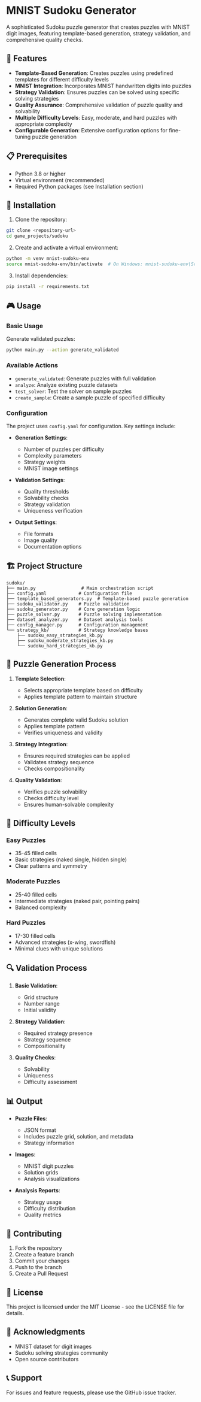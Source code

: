 # MNIST Sudoku Generator

A sophisticated Sudoku puzzle generator that creates puzzles with MNIST digit images, featuring template-based generation, strategy validation, and comprehensive quality checks.

## 🌟 Features

- **Template-Based Generation**: Creates puzzles using predefined templates for different difficulty levels
- **MNIST Integration**: Incorporates MNIST handwritten digits into puzzles
- **Strategy Validation**: Ensures puzzles can be solved using specific solving strategies
- **Quality Assurance**: Comprehensive validation of puzzle quality and solvability
- **Multiple Difficulty Levels**: Easy, moderate, and hard puzzles with appropriate complexity
- **Configurable Generation**: Extensive configuration options for fine-tuning puzzle generation

## 📋 Prerequisites

- Python 3.8 or higher
- Virtual environment (recommended)
- Required Python packages (see Installation section)

## 🚀 Installation

1. Clone the repository:
```bash
git clone <repository-url>
cd game_projects/sudoku
```

2. Create and activate a virtual environment:
```bash
python -m venv mnist-sudoku-env
source mnist-sudoku-env/bin/activate  # On Windows: mnist-sudoku-env\Scripts\activate
```

3. Install dependencies:
```bash
pip install -r requirements.txt
```

## 🎮 Usage

### Basic Usage

Generate validated puzzles:
```bash
python main.py --action generate_validated
```

### Available Actions

- `generate_validated`: Generate puzzles with full validation
- `analyze`: Analyze existing puzzle datasets
- `test_solver`: Test the solver on sample puzzles
- `create_sample`: Create a sample puzzle of specified difficulty

### Configuration

The project uses `config.yaml` for configuration. Key settings include:

- **Generation Settings**:
  - Number of puzzles per difficulty
  - Complexity parameters
  - Strategy weights
  - MNIST image settings

- **Validation Settings**:
  - Quality thresholds
  - Solvability checks
  - Strategy validation
  - Uniqueness verification

- **Output Settings**:
  - File formats
  - Image quality
  - Documentation options

## 🏗️ Project Structure

```
sudoku/
├── main.py                 # Main orchestration script
├── config.yaml            # Configuration file
├── template_based_generators.py  # Template-based puzzle generation
├── sudoku_validator.py    # Puzzle validation
├── sudoku_generator.py    # Core generation logic
├── puzzle_solver.py       # Puzzle solving implementation
├── dataset_analyzer.py    # Dataset analysis tools
├── config_manager.py      # Configuration management
└── strategy_kb/           # Strategy knowledge bases
    ├── sudoku_easy_strategies_kb.py
    ├── sudoku_moderate_strategies_kb.py
    └── sudoku_hard_strategies_kb.py
```

## 🧩 Puzzle Generation Process

1. **Template Selection**:
   - Selects appropriate template based on difficulty
   - Applies template pattern to maintain structure

2. **Solution Generation**:
   - Generates complete valid Sudoku solution
   - Applies template pattern
   - Verifies uniqueness and validity

3. **Strategy Integration**:
   - Ensures required strategies can be applied
   - Validates strategy sequence
   - Checks compositionality

4. **Quality Validation**:
   - Verifies puzzle solvability
   - Checks difficulty level
   - Ensures human-solvable complexity

## 🎯 Difficulty Levels

### Easy Puzzles
- 35-45 filled cells
- Basic strategies (naked single, hidden single)
- Clear patterns and symmetry

### Moderate Puzzles
- 25-40 filled cells
- Intermediate strategies (naked pair, pointing pairs)
- Balanced complexity

### Hard Puzzles
- 17-30 filled cells
- Advanced strategies (x-wing, swordfish)
- Minimal clues with unique solutions

## 🔍 Validation Process

1. **Basic Validation**:
   - Grid structure
   - Number range
   - Initial validity

2. **Strategy Validation**:
   - Required strategy presence
   - Strategy sequence
   - Compositionality

3. **Quality Checks**:
   - Solvability
   - Uniqueness
   - Difficulty assessment

## 📊 Output

- **Puzzle Files**:
  - JSON format
  - Includes puzzle grid, solution, and metadata
  - Strategy information

- **Images**:
  - MNIST digit puzzles
  - Solution grids
  - Analysis visualizations

- **Analysis Reports**:
  - Strategy usage
  - Difficulty distribution
  - Quality metrics

## 🤝 Contributing

1. Fork the repository
2. Create a feature branch
3. Commit your changes
4. Push to the branch
5. Create a Pull Request

## 📝 License

This project is licensed under the MIT License - see the LICENSE file for details.

## 🙏 Acknowledgments

- MNIST dataset for digit images
- Sudoku solving strategies community
- Open source contributors

## 📞 Support

For issues and feature requests, please use the GitHub issue tracker. 